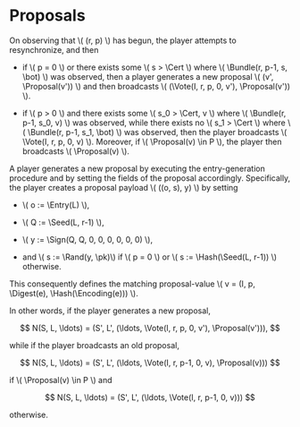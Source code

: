 $$
\newcommand \pk {\mathrm{pk}}
\newcommand \Bundle {\mathrm{Bundle}}
\newcommand \Cert {\mathit{cert}}
\newcommand \Proposal {\mathrm{Proposal}}
\newcommand \Vote {\mathrm{Vote}}
\newcommand \Entry {\mathrm{Entry}}
\newcommand \Seed {\mathrm{Seed}}
\newcommand \Sign {\mathrm{Sign}}
\newcommand \Rand {\mathrm{Rand}}
\newcommand \Hash {\mathrm{Hash}}
\newcommand \Digest {\mathrm{Digest}}
\newcommand \Encoding {\mathrm{Encoding}}
$$

# Proposals

On observing that \\( (r, p) \\) has begun, the player attempts to
resynchronize, and then

- if \\( p = 0 \\) or there exists some \\( s > \Cert \\) where \\( \Bundle(r, p-1, s, \bot) \\)
was observed, then a player generates a new proposal \\( (v', \Proposal(v')) \\) and
then broadcasts \\( (\Vote(I, r, p, 0, v'), \Proposal(v')) \\).

- if \\( p > 0 \\) and there exists some \\( s_0 > \Cert, v \\) where \\( \Bundle(r, p-1, s_0, v) \\)
was observed, while there exists no \\( s_1 > \Cert \\) where \\( \Bundle(r, p-1, s_1, \bot) \\)
was observed, then the player broadcasts \\( \Vote(I, r, p, 0, v) \\). Moreover, if
\\( \Proposal(v) \in P \\), the player then broadcasts \\( \Proposal(v) \\).
   
A player generates a new proposal by executing the entry-generation
procedure and by setting the fields of the proposal
accordingly. Specifically, the player creates a proposal payload
\\( ((o, s), y) \\) by setting

- \\( o := \Entry(L) \\),

- \\( Q := \Seed(L, r-1) \\),

- \\( y := \Sign(Q, Q, 0, 0, 0, 0, 0, 0) \\),

- and \\( s := \Rand(y, \pk)\\) if \\( p = 0 \\) or \\( s := \Hash(\Seed(L, r-1)) \\)
otherwise. 

This consequently defines the matching proposal-value \\( v = (I, p, \Digest(e), \Hash(\Encoding(e))) \\).

In other words, if the player generates a new proposal,

$$
N(S, L, \ldots) = (S', L', (\ldots, \Vote(I, r, p, 0, v'), \Proposal(v'))),
$$

while if the player broadcasts an old proposal,

$$
N(S, L, \ldots) = (S', L', (\ldots, \Vote(I, r, p-1, 0, v), \Proposal(v)))
$$

if \\( \Proposal(v) \in P \\) and

$$
N(S, L, \ldots) = (S', L', (\ldots, \Vote(I, r, p-1, 0, v)))
$$

otherwise.